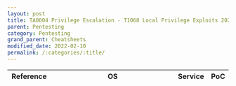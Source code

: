 ```yaml
---
layout: post
title: TA0004 Privilege Escalation - T1068 Local Privilege Exploits 2021 - Top
parent: Pentesting
category: Pentesting
grand_parent: Cheatsheets
modified_date: 2022-02-10
permalink: /:categories/:title/
---
```


<table class="sortable">
<col width="20%">
<col width="81%">
<thead>
<tr>
<th>Reference</th>
<th>OS</th>
<th>Service</th>
<th>PoC</th>
</tr>
</thead>
<tbody>

</tbody>

</table>
<link href="/sortable.css" rel="stylesheet" />
<script src="/sortable.js"></script>